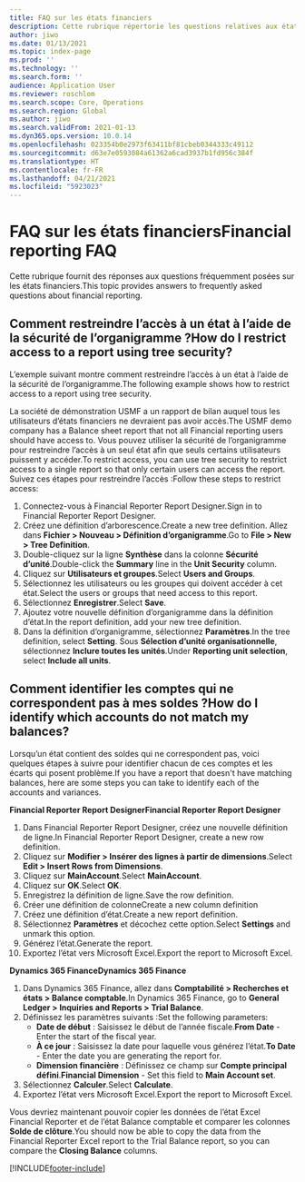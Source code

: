 ```yaml
---
title: FAQ sur les états financiers
description: Cette rubrique répertorie les questions relatives aux états financiers qui ont été posées par d’autres utilisateurs.
author: jiwo
ms.date: 01/13/2021
ms.topic: index-page
ms.prod: ''
ms.technology: ''
ms.search.form: ''
audience: Application User
ms.reviewer: roschlom
ms.search.scope: Core, Operations
ms.search.region: Global
ms.author: jiwo
ms.search.validFrom: 2021-01-13
ms.dyn365.ops.version: 10.0.14
ms.openlocfilehash: 023354b0e2973f63411bf81cbeb0344333c49112
ms.sourcegitcommit: d63e7e0593084a61362a6cad3937b1fd956c384f
ms.translationtype: HT
ms.contentlocale: fr-FR
ms.lasthandoff: 04/21/2021
ms.locfileid: "5923023"
---
```

# <a name="financial-reporting-faq"></a><span data-ttu-id="722ab-103">FAQ sur les états financiers</span><span class="sxs-lookup"><span data-stu-id="722ab-103">Financial reporting FAQ</span></span> 

<span data-ttu-id="722ab-104">Cette rubrique fournit des réponses aux questions fréquemment posées sur les états financiers.</span><span class="sxs-lookup"><span data-stu-id="722ab-104">This topic provides answers to frequently asked questions about financial reporting.</span></span> 

## <a name="how-do-i-restrict-access-to-a-report-using-tree-security"></a><span data-ttu-id="722ab-105">Comment restreindre l’accès à un état à l’aide de la sécurité de l’organigramme ?</span><span class="sxs-lookup"><span data-stu-id="722ab-105">How do I restrict access to a report using tree security?</span></span>

<span data-ttu-id="722ab-106">L’exemple suivant montre comment restreindre l’accès à un état à l’aide de la sécurité de l’organigramme.</span><span class="sxs-lookup"><span data-stu-id="722ab-106">The following example shows how to restrict access to a report using tree security.</span></span>

<span data-ttu-id="722ab-107">La société de démonstration USMF a un rapport de bilan auquel tous les utilisateurs d’états financiers ne devraient pas avoir accès.</span><span class="sxs-lookup"><span data-stu-id="722ab-107">The USMF demo company has a Balance sheet report that not all Financial reporting users should have access to.</span></span> <span data-ttu-id="722ab-108">Vous pouvez utiliser la sécurité de l’organigramme pour restreindre l’accès à un seul état afin que seuls certains utilisateurs puissent y accéder.</span><span class="sxs-lookup"><span data-stu-id="722ab-108">To restrict access, you can use tree security to restrict access to a single report so that only certain users can access the report.</span></span> <span data-ttu-id="722ab-109">Suivez ces étapes pour restreindre l’accès :</span><span class="sxs-lookup"><span data-stu-id="722ab-109">Follow these steps to restrict access:</span></span> 

1. <span data-ttu-id="722ab-110">Connectez-vous à Financial Reporter Report Designer.</span><span class="sxs-lookup"><span data-stu-id="722ab-110">Sign in to Financial Reporter Report Designer.</span></span>
2. <span data-ttu-id="722ab-111">Créez une définition d’arborescence.</span><span class="sxs-lookup"><span data-stu-id="722ab-111">Create a new tree definition.</span></span> <span data-ttu-id="722ab-112">Allez dans **Fichier > Nouveau > Définition d’organigramme**.</span><span class="sxs-lookup"><span data-stu-id="722ab-112">Go to **File > New > Tree Definition**.</span></span>
3. <span data-ttu-id="722ab-113">Double-cliquez sur la ligne **Synthèse** dans la colonne **Sécurité d’unité**.</span><span class="sxs-lookup"><span data-stu-id="722ab-113">Double-click the **Summary** line in the **Unit Security** column.</span></span>
4. <span data-ttu-id="722ab-114">Cliquez sur **Utilisateurs et groupes**.</span><span class="sxs-lookup"><span data-stu-id="722ab-114">Select **Users and Groups**.</span></span>  
5. <span data-ttu-id="722ab-115">Sélectionnez les utilisateurs ou les groupes qui doivent accéder à cet état.</span><span class="sxs-lookup"><span data-stu-id="722ab-115">Select the users or groups that need access to this report.</span></span> 
6. <span data-ttu-id="722ab-116">Sélectionnez **Enregistrer**.</span><span class="sxs-lookup"><span data-stu-id="722ab-116">Select **Save**.</span></span>
7. <span data-ttu-id="722ab-117">Ajoutez votre nouvelle définition d’organigramme dans la définition d’état.</span><span class="sxs-lookup"><span data-stu-id="722ab-117">In the report definition, add your new tree definition.</span></span>
8. <span data-ttu-id="722ab-118">Dans la définition d’organigramme, sélectionnez **Paramètres**.</span><span class="sxs-lookup"><span data-stu-id="722ab-118">In the tree definition, select **Setting**.</span></span> <span data-ttu-id="722ab-119">Sous **Sélection d’unité organisationnelle**, sélectionnez **Inclure toutes les unités**.</span><span class="sxs-lookup"><span data-stu-id="722ab-119">Under **Reporting unit selection**, select **Include all units**.</span></span>

## <a name="how-do-i-identify-which-accounts-do-not-match-my-balances"></a><span data-ttu-id="722ab-120">Comment identifier les comptes qui ne correspondent pas à mes soldes ?</span><span class="sxs-lookup"><span data-stu-id="722ab-120">How do I identify which accounts do not match my balances?</span></span>

<span data-ttu-id="722ab-121">Lorsqu’un état contient des soldes qui ne correspondent pas, voici quelques étapes à suivre pour identifier chacun de ces comptes et les écarts qui posent problème.</span><span class="sxs-lookup"><span data-stu-id="722ab-121">If you have a report that doesn't have matching balances, here are some steps you can take to identify each of the accounts and variances.</span></span> 

<span data-ttu-id="722ab-122">**Financial Reporter Report Designer**</span><span class="sxs-lookup"><span data-stu-id="722ab-122">**Financial Reporter Report Designer**</span></span>
1. <span data-ttu-id="722ab-123">Dans Financial Reporter Report Designer, créez une nouvelle définition de ligne.</span><span class="sxs-lookup"><span data-stu-id="722ab-123">In Financial Reporter Report Designer, create a new row definition.</span></span> 
2. <span data-ttu-id="722ab-124">Cliquez sur **Modifier > Insérer des lignes à partir de dimensions**.</span><span class="sxs-lookup"><span data-stu-id="722ab-124">Select **Edit > Insert Rows from Dimensions**.</span></span>
3. <span data-ttu-id="722ab-125">Cliquez sur **MainAccount**.</span><span class="sxs-lookup"><span data-stu-id="722ab-125">Select **MainAccount**.</span></span>  
4. <span data-ttu-id="722ab-126">Cliquez sur **OK**.</span><span class="sxs-lookup"><span data-stu-id="722ab-126">Select **OK**.</span></span>
5. <span data-ttu-id="722ab-127">Enregistrez la définition de ligne.</span><span class="sxs-lookup"><span data-stu-id="722ab-127">Save the row definition.</span></span>
6. <span data-ttu-id="722ab-128">Créer une définition de colonne</span><span class="sxs-lookup"><span data-stu-id="722ab-128">Create a new column definition</span></span>
7. <span data-ttu-id="722ab-129">Créez une définition d’état.</span><span class="sxs-lookup"><span data-stu-id="722ab-129">Create a new report definition.</span></span>
8. <span data-ttu-id="722ab-130">Sélectionnez **Paramètres** et décochez cette option.</span><span class="sxs-lookup"><span data-stu-id="722ab-130">Select **Settings** and unmark this option.</span></span>  
9. <span data-ttu-id="722ab-131">Générez l’état.</span><span class="sxs-lookup"><span data-stu-id="722ab-131">Generate the report.</span></span> 
10. <span data-ttu-id="722ab-132">Exportez l’état vers Microsoft Excel.</span><span class="sxs-lookup"><span data-stu-id="722ab-132">Export the report to Microsoft Excel.</span></span>

<span data-ttu-id="722ab-133">**Dynamics 365 Finance**</span><span class="sxs-lookup"><span data-stu-id="722ab-133">**Dynamics 365 Finance**</span></span> 
1. <span data-ttu-id="722ab-134">Dans Dynamics 365 Finance, allez dans **Comptabilité > Recherches et états > Balance comptable**.</span><span class="sxs-lookup"><span data-stu-id="722ab-134">In Dynamics 365 Finance, go to **General Ledger > Inquiries and Reports > Trial Balance**.</span></span>
2. <span data-ttu-id="722ab-135">Définissez les paramètres suivants :</span><span class="sxs-lookup"><span data-stu-id="722ab-135">Set the following parameters:</span></span>
   - <span data-ttu-id="722ab-136">**Date de début** : Saisissez le début de l’année fiscale.</span><span class="sxs-lookup"><span data-stu-id="722ab-136">**From Date** - Enter the start of the fiscal year.</span></span>
   - <span data-ttu-id="722ab-137">**À ce jour** : Saisissez la date pour laquelle vous générez l’état.</span><span class="sxs-lookup"><span data-stu-id="722ab-137">**To Date** - Enter the date you are generating the report for.</span></span>
   - <span data-ttu-id="722ab-138">**Dimension financière** : Définissez ce champ sur **Compte principal défini**.</span><span class="sxs-lookup"><span data-stu-id="722ab-138">**Financial Dimension** - Set this field to **Main Account set**.</span></span>
 3. <span data-ttu-id="722ab-139">Sélectionnez **Calculer**.</span><span class="sxs-lookup"><span data-stu-id="722ab-139">Select **Calculate**.</span></span>
 4. <span data-ttu-id="722ab-140">Exportez l’état vers Microsoft Excel.</span><span class="sxs-lookup"><span data-stu-id="722ab-140">Export the report to Microsoft Excel.</span></span>

<span data-ttu-id="722ab-141">Vous devriez maintenant pouvoir copier les données de l’état Excel Financial Reporter et de l’état Balance comptable et comparer les colonnes **Solde de clôture**.</span><span class="sxs-lookup"><span data-stu-id="722ab-141">You should now be able to copy the data from the Financial Reporter Excel report to the Trial Balance report, so you can compare the **Closing Balance** columns.</span></span>

[!INCLUDE[footer-include](../../includes/footer-banner.md)]
